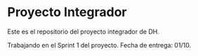 # Proyecto Integrador

Este es el repositorio del proyecto integrador de DH.

Trabajando en el Sprint 1 del proyecto. Fecha de entrega: 01/10.
